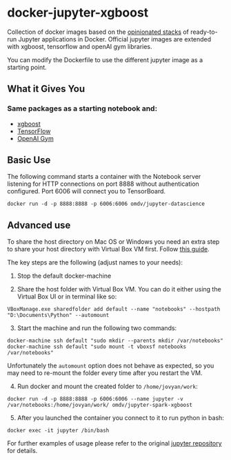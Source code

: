 # docker-jupyter-xgboost

Collection of docker images based on the [opinionated stacks](https://github.com/jupyter/docker-stacks) of ready-to-run Jupyter applications in Docker. Official jupyter images are extended with xgboost, tensorflow and openAI gym libraries.

You can modify the Dockerfile to use the different jupyter image as a starting point.

## What it Gives You

### Same packages as a starting notebook and:
* [xgboost](https://github.com/dmlc/xgboost)
* [TensorFlow](https://www.tensorflow.org/)
* [OpenAI Gym](https://gym.openai.com/)


## Basic Use

The following command starts a container with the Notebook server listening for HTTP connections on port 8888 without authentication configured. Port 6006 will connect you to TensorBoard.

```
docker run -d -p 8888:8888 -p 6006:6006 omdv/jupyter-datascience
```

## Advanced use

To share the host directory on Mac OS or Windows you need an extra step to share your host directory with Virtual Box VM first. Follow [this guide](http://digitaldrummerj.me/docker-windows-mounting-directories/).

The key steps are the following (adjust names to your needs):

1. Stop the default docker-machine

2. Share the host folder with Virtual Box VM. You can do it either using the Virtual Box UI or in terminal like so:
  ```
  VBoxManage.exe sharedfolder add default --name "notebooks" --hostpath "D:\Documents\Python" --automount
  ```

3. Start the machine and run the following two commands:
  ```
  docker-machine ssh default "sudo mkdir --parents mkdir /var/notebooks"
  docker-machine ssh default "sudo mount -t vboxsf notebooks /var/notebooks"
  ```
  Unfortunately the `automount` option does not behave as expected, so you may need to re-mount the folder every time after you restart the VM.

4. Run docker and mount the created folder to `/home/jovyan/work`:
  ```
  docker run -d -p 8888:8888 -p 6006:6006 --name jupyter -v /var/notebooks:/home/jovyan/work/ omdv/jupyter-spark-xgboost
  ```

5. After you launched the container you connect to it to run python in bash:
  ```
  docker exec -it jupyter /bin/bash
  ```


For further examples of usage please refer to the original [jupyter repository](https://github.com/jupyter/docker-stacks/tree/master/all-spark-notebook) for details.